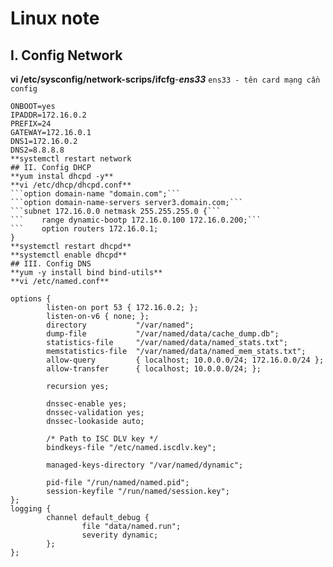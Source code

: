 # Linux note
## I. Config Network
**vi /etc/sysconfig/network-scrips/ifcfg**-***ens33*** `ens33 - tên card mạng cần config`
```BOOTPROTO=static
ONBOOT=yes
IPADDR=172.16.0.2
PREFIX=24
GATEWAY=172.16.0.1
DNS1=172.16.0.2
DNS2=8.8.8.8
**systemctl restart network
## II. Config DHCP
**yum instal dhcpd -y**
**vi /etc/dhcp/dhcpd.conf**
```option domain-name "domain.com";```
```option domain-name-servers server3.domain.com;```
```subnet 172.16.0.0 netmask 255.255.255.0 {```
```    range dynamic-bootp 172.16.0.100 172.16.0.200;```
```    option routers 172.16.0.1;
}
**systemctl restart dhcpd**
**systemctl enable dhcpd**
## III. Config DNS
**yum -y install bind bind-utils**
**vi /etc/named.conf**

options {
        listen-on port 53 { 172.16.0.2; };
        listen-on-v6 { none; };
        directory           "/var/named";
        dump-file           "/var/named/data/cache_dump.db";
        statistics-file     "/var/named/data/named_stats.txt";
        memstatistics-file  "/var/named/data/named_mem_stats.txt";
        allow-query         { localhost; 10.0.0.0/24; 172.16.0.0/24 };
        allow-transfer      { localhost; 10.0.0.0/24; };

        recursion yes;

        dnssec-enable yes;
        dnssec-validation yes;
        dnssec-lookaside auto;

        /* Path to ISC DLV key */
        bindkeys-file "/etc/named.iscdlv.key";

        managed-keys-directory "/var/named/dynamic";

        pid-file "/run/named/named.pid";
        session-keyfile "/run/named/session.key";
};
logging {
        channel default_debug {
                file "data/named.run";
                severity dynamic;
        };
};
